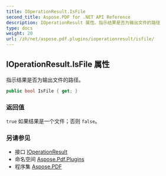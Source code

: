 ```yaml
---
title: IOperationResult.IsFile
second_title: Aspose.PDF for .NET API Reference
description: IOperationResult 属性。指示结果是否为输出文件的路径
type: docs
weight: 20
url: /zh/net/aspose.pdf.plugins/ioperationresult/isfile/
---
```

## IOperationResult.IsFile 属性

指示结果是否为输出文件的路径。

```csharp
public bool IsFile { get; }
```

### 返回值

`true` 如果结果是一个文件；否则 `false`。

### 另请参见

* 接口 [IOperationResult](../)
* 命名空间 [Aspose.Pdf.Plugins](../../../aspose.pdf.plugins/)
* 程序集 [Aspose.PDF](../../../)